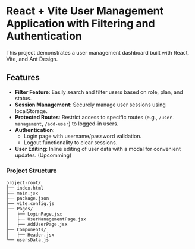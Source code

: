 # React + Vite User Management Application with Filtering and Authentication

This project demonstrates a user management dashboard built with React, Vite, and Ant Design.

## Features

- **Filter Feature**: Easily search and filter users based on role, plan, and status.
- **Session Management**: Securely manage user sessions using localStorage.
- **Protected Routes**: Restrict access to specific routes (e.g., `/user-management`, `/add-user`) to logged-in users.
- **Authentication**:
  - Login page with username/password validation.
  - Logout functionality to clear sessions.
- **User Editing**: Inline editing of user data with a modal for convenient updates. (Upcomming)

### Project Structure
```
project-root/
├── index.html
├── main.jsx       
├── package.json
├── vite.config.js
├── Pages/
│   ├── LoginPage.jsx
│   ├── UserManagementPage.jsx
│   ├── AddUserPage.jsx   
├── Components/
│   ├── Header.jsx
└── usersData.js
```
